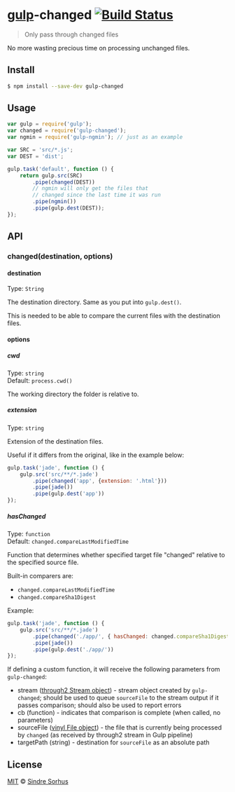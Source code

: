 # [gulp](http://gulpjs.com)-changed [![Build Status](https://travis-ci.org/sindresorhus/gulp-changed.svg?branch=master)](https://travis-ci.org/sindresorhus/gulp-changed)

> Only pass through changed files

No more wasting precious time on processing unchanged files.


## Install

```sh
$ npm install --save-dev gulp-changed
```


## Usage

```js
var gulp = require('gulp');
var changed = require('gulp-changed');
var ngmin = require('gulp-ngmin'); // just as an example

var SRC = 'src/*.js';
var DEST = 'dist';

gulp.task('default', function () {
	return gulp.src(SRC)
		.pipe(changed(DEST))
		// ngmin will only get the files that
		// changed since the last time it was run
		.pipe(ngmin())
		.pipe(gulp.dest(DEST));
});
```

## API

### changed(destination, options)

#### destination

Type: `String`

The destination directory. Same as you put into `gulp.dest()`.

This is needed to be able to compare the current files with the destination files.

#### options

##### cwd

Type: `string`  
Default: `process.cwd()`

The working directory the folder is relative to.

##### extension

Type: `string`

Extension of the destination files.

Useful if it differs from the original, like in the example below:

```js
gulp.task('jade', function () {
	gulp.src('src/**/*.jade')
		.pipe(changed('app', {extension: '.html'}))
		.pipe(jade())
		.pipe(gulp.dest('app'))
});
```

##### hasChanged

Type: `function`  
Default: `changed.compareLastModifiedTime`

Function that determines whether specified target file "changed" relative to the specified source file.

Built-in comparers are:

- `changed.compareLastModifiedTime`
- `changed.compareSha1Digest`

Example:

```js
gulp.task('jade', function () {
	gulp.src('src/**/*.jade')
		.pipe(changed('./app/', { hasChanged: changed.compareSha1Digest }))
		.pipe(jade())
		.pipe(gulp.dest('./app/'))
});
```

If defining a custom function, it will receive the following parameters from `gulp-changed`:

- stream ([through2 Stream object](https://github.com/rvagg/through2#transformfunction)) - stream object created by `gulp-changed`; should be used to queue `sourceFile` to the stream output if it passes comparison; should also be used to report errors
- cb (function) - indicates that comparison is complete (when called, no parameters)
- sourceFile ([vinyl File object](https://github.com/wearefractal/vinyl#file)) - the file that is currently being processed by `changed` (as received by through2 stream in Gulp pipeline)
- targetPath (string) - destination for `sourceFile` as an absolute path

## License

[MIT](http://opensource.org/licenses/MIT) © [Sindre Sorhus](http://sindresorhus.com)
